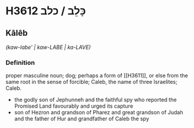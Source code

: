 # H3612 כָּלֵב / כלב

## Kâlêb

_(kaw-labe' | kaw-LABE | ka-LAVE)_

### Definition

proper masculine noun; dog; perhaps a form of [[H3611]], or else from the same root in the sense of forcible; Caleb, the name of three Israelites; Caleb.

- the godly son of Jephunneh and the faithful spy who reported the Promised Land favourably and urged its capture
- son of Hezron and grandson of Pharez and great grandson of Judah and the father of Hur and grandfather of Caleb the spy
